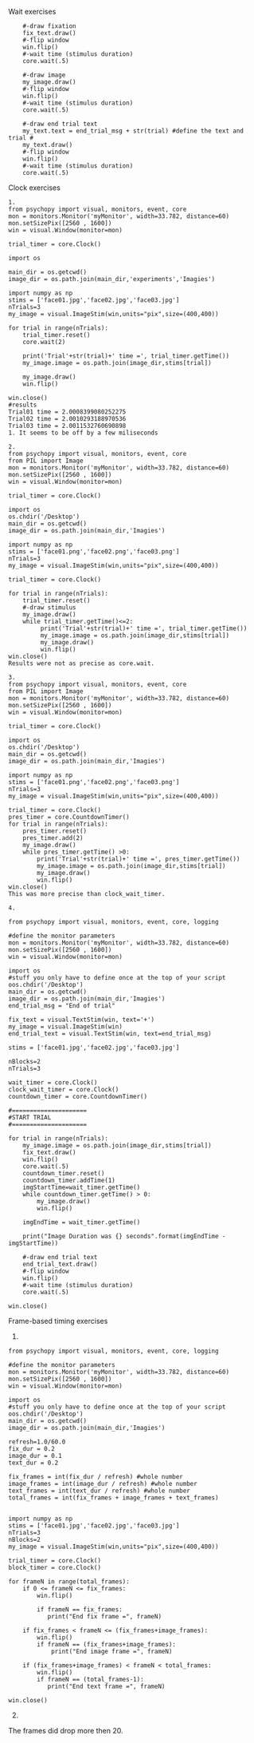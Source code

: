 Wait exercises

        #-draw fixation
        fix_text.draw()
        #-flip window
        win.flip()
        #-wait time (stimulus duration)
        core.wait(.5)
        
        #-draw image
        my_image.draw()
        #-flip window
        win.flip()
        #-wait time (stimulus duration)
        core.wait(.5)
        
        #-draw end trial text
        my_text.text = end_trial_msg + str(trial) #define the text and trial #
        my_text.draw()
        #-flip window
        win.flip()
        #-wait time (stimulus duration)
        core.wait(.5)
    
Clock exercises

    1.
    from psychopy import visual, monitors, event, core
    mon = monitors.Monitor('myMonitor', width=33.782, distance=60)
    mon.setSizePix([2560 , 1600])
    win = visual.Window(monitor=mon) 
    
    trial_timer = core.Clock()
    
    import os

    main_dir = os.getcwd() 
    image_dir = os.path.join(main_dir,'experiments','Imagies')

    import numpy as np 
    stims = ['face01.jpg','face02.jpg','face03.jpg'] 
    nTrials=3 
    my_image = visual.ImageStim(win,units="pix",size=(400,400))

    for trial in range(nTrials): 
        trial_timer.reset()
        core.wait(2)

        print('Trial'+str(trial)+' time =', trial_timer.getTime())
        my_image.image = os.path.join(image_dir,stims[trial])

        my_image.draw() 
        win.flip() 

    win.close()
    #results 
    Trial01 time = 2.0008399080252275
    Trial02 time = 2.0010293188970536
    Trial03 time = 2.0011532760690898
    1. It seems to be off by a few miliseconds
    
    2.
    from psychopy import visual, monitors, event, core
    from PIL import Image
    mon = monitors.Monitor('myMonitor', width=33.782, distance=60)
    mon.setSizePix([2560 , 1600])
    win = visual.Window(monitor=mon) 

    trial_timer = core.Clock()

    import os
    os.chdir('/Desktop')
    main_dir = os.getcwd() 
    image_dir = os.path.join(main_dir,'Imagies')

    import numpy as np 
    stims = ['face01.png','face02.png','face03.png'] 
    nTrials=3 
    my_image = visual.ImageStim(win,units="pix",size=(400,400))

    trial_timer = core.Clock() 

    for trial in range(nTrials):
        trial_timer.reset()
        #-draw stimulus
        my_image.draw()
        while trial_timer.getTime()<=2:
             print('Trial'+str(trial)+' time =', trial_timer.getTime())
             my_image.image = os.path.join(image_dir,stims[trial])
             my_image.draw() 
             win.flip() 
    win.close()
    Results were not as precise as core.wait.
    
    3.
    from psychopy import visual, monitors, event, core
    from PIL import Image
    mon = monitors.Monitor('myMonitor', width=33.782, distance=60)
    mon.setSizePix([2560 , 1600])
    win = visual.Window(monitor=mon) 
    
    trial_timer = core.Clock()

    import os
    os.chdir('/Desktop')
    main_dir = os.getcwd() 
    image_dir = os.path.join(main_dir,'Imagies')

    import numpy as np 
    stims = ['face01.png','face02.png','face03.png'] 
    nTrials=3 
    my_image = visual.ImageStim(win,units="pix",size=(400,400))

    trial_timer = core.Clock() 
    pres_timer = core.CountdownTimer() 
    for trial in range(nTrials):
        pres_timer.reset()
        pres_timer.add(2)
        my_image.draw()
        while pres_timer.getTime() >0:
            print('Trial'+str(trial)+' time =', pres_timer.getTime())
            my_image.image = os.path.join(image_dir,stims[trial])
            my_image.draw() 
            win.flip() 
    win.close()
    This was more precise than clock_wait_timer.
    
    4.
    
    from psychopy import visual, monitors, event, core, logging

    #define the monitor parameters
    mon = monitors.Monitor('myMonitor', width=33.782, distance=60)
    mon.setSizePix([2560 , 1600])
    win = visual.Window(monitor=mon) 

    import os
    #stuff you only have to define once at the top of your script
    oos.chdir('/Desktop')
    main_dir = os.getcwd() 
    image_dir = os.path.join(main_dir,'Imagies')
    end_trial_msg = "End of trial"

    fix_text = visual.TextStim(win, text='+')
    my_image = visual.ImageStim(win)
    end_trial_text = visual.TextStim(win, text=end_trial_msg)

    stims = ['face01.jpg','face02.jpg','face03.jpg']

    nBlocks=2
    nTrials=3

    wait_timer = core.Clock()
    clock_wait_timer = core.Clock()
    countdown_timer = core.CountdownTimer()

    #=====================
    #START TRIAL
    #===================== 

    for trial in range(nTrials):
        my_image.image = os.path.join(image_dir,stims[trial])
        fix_text.draw()
        win.flip()
        core.wait(.5)
        countdown_timer.reset()
        countdown_timer.addTime(1)
        imgStartTime=wait_timer.getTime()
        while countdown_timer.getTime() > 0:
            my_image.draw()
            win.flip()

        imgEndTime = wait_timer.getTime()
        
        print("Image Duration was {} seconds".format(imgEndTime - imgStartTime))
    
        #-draw end trial text
        end_trial_text.draw()
        #-flip window
        win.flip()
        #-wait time (stimulus duration)
        core.wait(.5)

    win.close()


Frame-based timing exercises

1.

    from psychopy import visual, monitors, event, core, logging

    #define the monitor parameters
    mon = monitors.Monitor('myMonitor', width=33.782, distance=60)
    mon.setSizePix([2560 , 1600])
    win = visual.Window(monitor=mon) 

    import os
    #stuff you only have to define once at the top of your script
    oos.chdir('/Desktop')
    main_dir = os.getcwd() 
    image_dir = os.path.join(main_dir,'Imagies')

    refresh=1.0/60.0
    fix_dur = 0.2 
    image_dur = 0.1 
    text_dur = 0.2 
    
    fix_frames = int(fix_dur / refresh) #whole number
    image_frames = int(image_dur / refresh) #whole number
    text_frames = int(text_dur / refresh) #whole number
    total_frames = int(fix_frames + image_frames + text_frames)

        
    import numpy as np 
    stims = ['face01.jpg','face02.jpg','face03.jpg'] 
    nTrials=3 
    nBlocks=2
    my_image = visual.ImageStim(win,units="pix",size=(400,400))
       
    trial_timer = core.Clock() 
    block_timer = core.Clock()

    for frameN in range(total_frames):
        if 0 <= frameN <= fix_frames:
            win.flip()

            if frameN == fix_frames:
               print("End fix frame =", frameN)

        if fix_frames < frameN <= (fix_frames+image_frames):
            win.flip()
            if frameN == (fix_frames+image_frames):
                print("End image frame =", frameN)

        if (fix_frames+image_frames) < frameN < total_frames:
            win.flip()
            if frameN == (total_frames-1):
               print("End text frame =", frameN)

    win.close()
  
  
2.
  The frames did drop more then 20.
    
 
 
        
